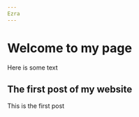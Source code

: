 ```yaml
---
Ezra
---
```


# Welcome to my page

Here is some text 

## The first post of my website

This is the first post
